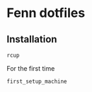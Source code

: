 # Fenn dotfiles

## Installation

```shell
rcup
```

For the first time

```shell
first_setup_machine
```
